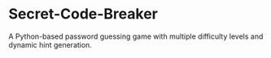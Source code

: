# Secret-Code-Breaker
A Python-based password guessing game with multiple difficulty levels and dynamic hint generation.
